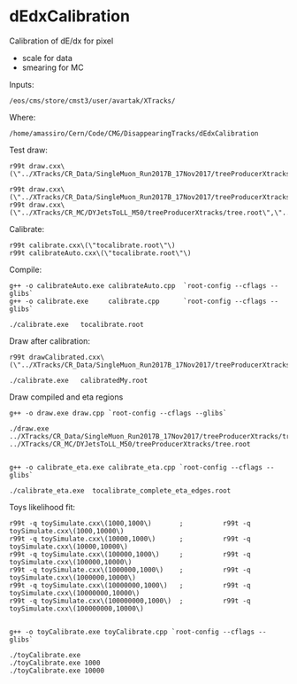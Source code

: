 # dEdxCalibration

Calibration of dE/dx for pixel

- scale for data
- smearing for MC



Inputs:

    /eos/cms/store/cmst3/user/avartak/XTracks/
    
    
Where:

    /home/amassiro/Cern/Code/CMG/DisappearingTracks/dEdxCalibration
    
    
    
Test draw:

    r99t draw.cxx\(\"../XTracks/CR_Data/SingleMuon_Run2017B_17Nov2017/treeProducerXtracks/tree.root\",\"../XTracks/CR_MC/DYJetsToLL_M50/treeProducerXtracks/tree.root\"\)
    
    r99t draw.cxx\(\"../XTracks/CR_Data/SingleMuon_Run2017B_17Nov2017/treeProducerXtracks/tree.root\",\"../XTracks/CR_Data/SingleMuon_Run2017B_17Nov2017/treeProducerXtracks/tree.root\"\)
    r99t draw.cxx\(\"../XTracks/CR_MC/DYJetsToLL_M50/treeProducerXtracks/tree.root\",\"../XTracks/CR_MC/DYJetsToLL_M50/treeProducerXtracks/tree.root\"\)
    
    
Calibrate:

    r99t calibrate.cxx\(\"tocalibrate.root\"\)
    r99t calibrateAuto.cxx\(\"tocalibrate.root\"\)
    
    
Compile:

    g++ -o calibrateAuto.exe calibrateAuto.cpp  `root-config --cflags --glibs`
    g++ -o calibrate.exe     calibrate.cpp      `root-config --cflags --glibs`
    
    ./calibrate.exe   tocalibrate.root
    

Draw after calibration:

    r99t drawCalibrated.cxx\(\"../XTracks/CR_Data/SingleMuon_Run2017B_17Nov2017/treeProducerXtracks/tree.root\",\"../XTracks/CR_MC/DYJetsToLL_M50/treeProducerXtracks/tree.root\",\"calibration.txt\",\"calibratedMy.root\"\)
    
    ./calibrate.exe   calibratedMy.root
    
    

    
    
Draw compiled and eta regions

    g++ -o draw.exe draw.cpp `root-config --cflags --glibs`
     
    ./draw.exe ../XTracks/CR_Data/SingleMuon_Run2017B_17Nov2017/treeProducerXtracks/tree.root   ../XTracks/CR_MC/DYJetsToLL_M50/treeProducerXtracks/tree.root
    
    
    g++ -o calibrate_eta.exe calibrate_eta.cpp `root-config --cflags --glibs`
    
    ./calibrate_eta.exe  tocalibrate_complete_eta_edges.root
    
    
    
Toys likelihood fit:

    r99t -q toySimulate.cxx\(1000,1000\)       ;          r99t -q toySimulate.cxx\(1000,10000\)
    r99t -q toySimulate.cxx\(10000,1000\)      ;          r99t -q toySimulate.cxx\(10000,10000\)
    r99t -q toySimulate.cxx\(100000,1000\)     ;          r99t -q toySimulate.cxx\(100000,10000\)
    r99t -q toySimulate.cxx\(1000000,1000\)    ;          r99t -q toySimulate.cxx\(1000000,10000\)
    r99t -q toySimulate.cxx\(10000000,1000\)   ;          r99t -q toySimulate.cxx\(10000000,10000\)
    r99t -q toySimulate.cxx\(100000000,1000\)  ;          r99t -q toySimulate.cxx\(100000000,10000\)
    
    
    g++ -o toyCalibrate.exe toyCalibrate.cpp `root-config --cflags --glibs`
     
    ./toyCalibrate.exe
    ./toyCalibrate.exe 1000
    ./toyCalibrate.exe 10000
    
    
    
     
    
    
    
     